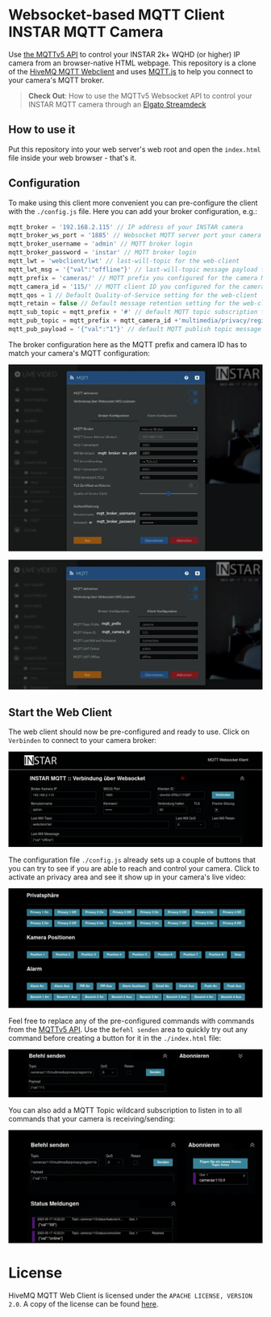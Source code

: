 # Websocket-based MQTT Client INSTAR MQTT Camera

Use [the MQTTv5 API](https://wiki.instar.com/en/Advanced_User/INSTAR_MQTT_Broker/MQTTv5_API/) to control your INSTAR 2k+ WQHD (or higher) IP camera from an browser-native HTML webpage. This repository is a clone of the [HiveMQ MQTT Webclient](https://github.com/hivemq/hivemq-mqtt-web-client) and uses [MQTT.js](https://github.com/mqttjs/MQTT.js) to help you connect to your camera's MQTT broker.


> __Check Out__: How to use the MQTTv5 Websocket API to control your INSTAR MQTT camera through an [Elgato Streamdeck](https://wiki.instar.com/en/Software/Other_Platforms/biOs_MQTT_Stream_Deck/)



## How to use it

Put this repository into your web server's web root and open the `index.html` file inside your web browser - that's it.


## Configuration

To make using this client more convenient you can pre-configure the client with the `./config.js` file. Here you can add your broker configuration, e.g.:


```js
mqtt_broker = '192.168.2.115' // IP address of your INSTAR camera
mqtt_broker_ws_port = '1885' // Websocket MQTT server port your camera uses
mqtt_broker_username = 'admin' // MQTT broker login
mqtt_broker_password = 'instar' // MQTT broker login
mqtt_lwt = 'webclient/lwt' // last-will-topic for the web-client
mqtt_lwt_msg = '{"val":"offline"}' // last-will-topic message payload for the web-client
mqtt_prefix = 'cameras/' // MQTT prefix you configured for the camera MQTT client
mqtt_camera_id = '115/' // MQTT client ID you configured for the camera MQTT client
mqtt_qos = 1 // Default Quality-of-Service setting for the web-client
mqtt_retain = false // Default message retention setting for the web-client
mqtt_sub_topic = mqtt_prefix + '#' // default MQTT topic subscription for the web-client
mqtt_pub_topic = mqtt_prefix + mqtt_camera_id +'multimedia/privacy/region1/enable' // default MQTT publish topic for the web-client
mqtt_pub_payload = '{"val":"1"}' // default MQTT publish topic message payload for the web-client
```


The broker configuration here as the MQTT prefix and camera ID has to match your camera's MQTT configuration:


![Websocket-based MQTT Client INSTAR MQTT Camera](./img/INSTAR_MQTTv5_Websocket_Client_01.webp)


![Websocket-based MQTT Client INSTAR MQTT Camera](./img/INSTAR_MQTTv5_Websocket_Client_02.webp)



## Start the Web Client

The web client should now be pre-configured and ready to use. Click on `Verbinden` to connect to your camera broker:


![Websocket-based MQTT Client INSTAR MQTT Camera](./img/INSTAR_MQTTv5_Websocket_Client_03.webp)


The configuration file `./config.js` already sets up a couple of buttons that you can try to see if you are able to reach and control your camera. Click to activate an privacy area and see it show up in your camera's live video:


![Websocket-based MQTT Client INSTAR MQTT Camera](./img/INSTAR_MQTTv5_Websocket_Client_04.webp)


Feel free to replace any of the pre-configured commands with commands from the [MQTTv5 API](https://wiki.instar.com/en/Advanced_User/INSTAR_MQTT_Broker/MQTTv5_API/). Use the `Befehl senden` area to quickly try out any command before creating a button for it in the `./index.html` file:


![Websocket-based MQTT Client INSTAR MQTT Camera](./img/INSTAR_MQTTv5_Websocket_Client_05.webp)


You can also add a MQTT Topic wildcard subscription to listen in to all commands that your camera is receiving/sending:


![Websocket-based MQTT Client INSTAR MQTT Camera](./img/INSTAR_MQTTv5_Websocket_Client_06.webp)


# License

HiveMQ MQTT Web Client is licensed under the `APACHE LICENSE, VERSION 2.0`. A copy of the license can be found [here](LICENSE).

